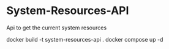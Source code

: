 # System-Resources-API
 Api to get the current system resources


docker build -t system-resources-api .
docker compose up -d